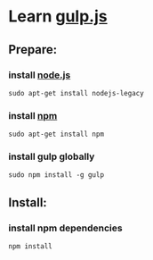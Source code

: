 # Learn [gulp.js](http://gulpjs.com/)

## Prepare:
### install [node.js](http://nodejs.org/)
`sudo apt-get install nodejs-legacy`

### install [npm](https://www.npmjs.org/)
`sudo apt-get install npm`

### install gulp globally
`sudo npm install -g gulp`

## Install:
### install npm dependencies
`npm install`